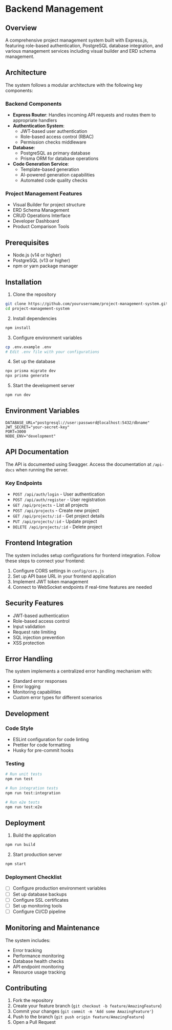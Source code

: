 # Backend Management 

## Overview
A comprehensive project management system built with Express.js, featuring role-based authentication, PostgreSQL database integration, and various management services including visual builder and ERD schema management.

## Architecture

The system follows a modular architecture with the following key components:

### Backend Components
- **Express Router**: Handles incoming API requests and routes them to appropriate handlers
- **Authentication System**: 
  - JWT-based user authentication
  - Role-based access control (RBAC)
  - Permission checks middleware
- **Database**: 
  - PostgreSQL as primary database
  - Prisma ORM for database operations
- **Code Generation Service**:
  - Template-based generation
  - AI-powered generation capabilities
  - Automated code quality checks

### Project Management Features
- Visual Builder for project structure
- ERD Schema Management
- CRUD Operations Interface
- Developer Dashboard
- Product Comparison Tools

## Prerequisites
- Node.js (v14 or higher)
- PostgreSQL (v13 or higher)
- npm or yarn package manager

## Installation

1. Clone the repository
```bash
git clone https://github.com/yourusername/project-management-system.git
cd project-management-system
```

2. Install dependencies
```bash
npm install
```

3. Configure environment variables
```bash
cp .env.example .env
# Edit .env file with your configurations
```

4. Set up the database
```bash
npx prisma migrate dev
npx prisma generate
```

5. Start the development server
```bash
npm run dev
```

## Environment Variables

```env
DATABASE_URL="postgresql://user:password@localhost:5432/dbname"
JWT_SECRET="your-secret-key"
PORT=3000
NODE_ENV="development"
```

## API Documentation

The API is documented using Swagger. Access the documentation at `/api-docs` when running the server.

### Key Endpoints

- `POST /api/auth/login` - User authentication
- `POST /api/auth/register` - User registration
- `GET /api/projects` - List all projects
- `POST /api/projects` - Create new project
- `GET /api/projects/:id` - Get project details
- `PUT /api/projects/:id` - Update project
- `DELETE /api/projects/:id` - Delete project

## Frontend Integration

The system includes setup configurations for frontend integration. Follow these steps to connect your frontend:

1. Configure CORS settings in `config/cors.js`
2. Set up API base URL in your frontend application
3. Implement JWT token management
4. Connect to WebSocket endpoints if real-time features are needed

## Security Features

- JWT-based authentication
- Role-based access control
- Input validation
- Request rate limiting
- SQL injection prevention
- XSS protection

## Error Handling

The system implements a centralized error handling mechanism with:
- Standard error responses
- Error logging
- Monitoring capabilities
- Custom error types for different scenarios

## Development

### Code Style
- ESLint configuration for code linting
- Prettier for code formatting
- Husky for pre-commit hooks

### Testing
```bash
# Run unit tests
npm run test

# Run integration tests
npm run test:integration

# Run e2e tests
npm run test:e2e
```

## Deployment

1. Build the application
```bash
npm run build
```

2. Start production server
```bash
npm start
```

### Deployment Checklist
- [ ] Configure production environment variables
- [ ] Set up database backups
- [ ] Configure SSL certificates
- [ ] Set up monitoring tools
- [ ] Configure CI/CD pipeline

## Monitoring and Maintenance

The system includes:
- Error tracking
- Performance monitoring
- Database health checks
- API endpoint monitoring
- Resource usage tracking

## Contributing

1. Fork the repository
2. Create your feature branch (`git checkout -b feature/AmazingFeature`)
3. Commit your changes (`git commit -m 'Add some AmazingFeature'`)
4. Push to the branch (`git push origin feature/AmazingFeature`)
5. Open a Pull Request
